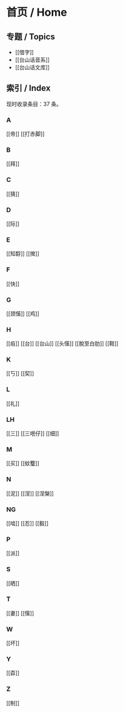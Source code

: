 # 首页 / Home

## 专题 / Topics

- [[借字]]
- [[台山话音系]]
- [[台山话文库]]

## 索引 / Index

现时收录条目：37 条。

### A

[[帝]] [[打赤脚]] 

### B

[[拜]] 

### C

[[猜]] 

### D

[[际]] 

### E

[[知馟]] [[𢱕]] 

### F

[[快]] 

### G

[[颈憡]] [[鸡]] 

### H

[[㾂]] [[台]] [[台山]] [[头憡]] [[脫至白肋]] [[鞋]] 

### K

[[丂]] [[契]] 

### L

[[礼]] 

### LH

[[三]] [[三呡仔]] [[细]] 

### M

[[买]] [[蚊𧕴]] 

### N

[[泥]] [[涅]] [[涅槃]] 

### NG

[[啮]] [[忍]] [[毅]] 

### P

[[派]] 

### S

[[晒]] 

### T

[[妻]] [[憡]] 

### W

[[坏]] 

### Y

[[孬]] 

### Z

[[制]] 

